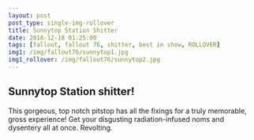 ```yaml
---
layout: post
post_type: single-img-rollover
title: Sunnytop Station Shitter
date: 2018-12-18 01:25:00
tags: [fallout, fallout 76, shitter, best in show, ROLLOVER]
img1: /img/fallout76/sunnytop1.jpg
img1_rollover: /img/fallout76/sunnytop2.jpg
---
```

## Sunnytop Station shitter!

This gorgeous, top notch pitstop has all the fixings for a truly memorable, gross experience! Get your disgusting radiation-infused noms and dysentery all at once. Revolting.
